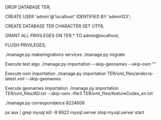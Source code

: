 DROP DATABASE TER;

CREATE USER 'admin'@'localhost' IDENTIFIED BY 'admin123'; 

CREATE DATABASE TER CHARACTER SET UTF8;

GRANT ALL PRIVILEGES ON TER.* TO admin@localhost;

FLUSH PRIVILEGES;


./manage.py makemigrations services
./manage.py migrate

Execute test algo
./manage.py importation --skip-geonames --skip-osm  ""


Execute osm importation
./manage.py importation TER/xml_files/andorra-latest.xml  --skip-geonames


Execute geonames importation
./manage.py importation TER/xml_files/AD.txt  --skip-osm -file3 TER/xml_files/featureCodes_en.txt 


./manage.py correspondance 8224609


ps aux | grep mysql
kill -9 8922
mysql.server stop
mysql.server start